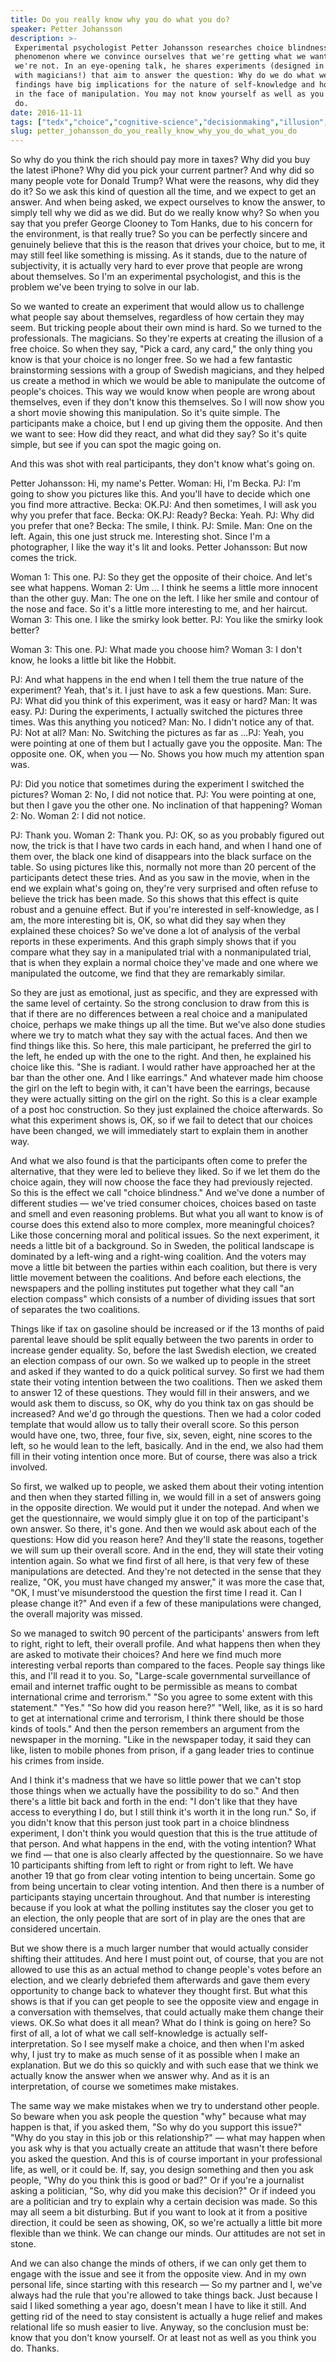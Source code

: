 ```yaml
---
title: Do you really know why you do what you do?
speaker: Petter Johansson
description: >-
 Experimental psychologist Petter Johansson researches choice blindness -- a
 phenomenon where we convince ourselves that we're getting what we want, even when
 we're not. In an eye-opening talk, he shares experiments (designed in collaboration
 with magicians!) that aim to answer the question: Why do we do what we do? The
 findings have big implications for the nature of self-knowledge and how we react
 in the face of manipulation. You may not know yourself as well as you think you
 do.
date: 2016-11-11
tags: ["tedx","choice","cognitive-science","decisionmaking","illusion","magic","self","psychology"]
slug: petter_johansson_do_you_really_know_why_you_do_what_you_do
---
```


So why do you think the rich should pay more in taxes? Why did you buy the latest iPhone?
Why did you pick your current partner? And why did so many people vote for Donald Trump?
What were the reasons, why did they do it? So we ask this kind of question all the time,
and we expect to get an answer. And when being asked, we expect ourselves to know the
answer, to simply tell why we did as we did. But do we really know why? So when you say
that you prefer George Clooney to Tom Hanks, due to his concern for the environment, is
that really true? So you can be perfectly sincere and genuinely believe that this is the
reason that drives your choice, but to me, it may still feel like something is missing. As
it stands, due to the nature of subjectivity, it is actually very hard to ever prove that
people are wrong about themselves. So I'm an experimental psychologist, and this is the
problem we've been trying to solve in our lab.

So we wanted to create an experiment that would allow us to challenge what people say
about themselves, regardless of how certain they may seem. But tricking people about their
own mind is hard. So we turned to the professionals. The magicians. So they're experts at
creating the illusion of a free choice. So when they say, "Pick a card, any card," the
only thing you know is that your choice is no longer free. So we had a few fantastic
brainstorming sessions with a group of Swedish magicians, and they helped us create a
method in which we would be able to manipulate the outcome of people's choices. This way
we would know when people are wrong about themselves, even if they don't know this
themselves. So I will now show you a short movie showing this manipulation. So it's quite
simple. The participants make a choice, but I end up giving them the opposite. And then we
want to see: How did they react, and what did they say? So it's quite simple, but see if
you can spot the magic going on.

And this was shot with real participants, they don't know what's going
on.

Petter Johansson: Hi, my name's Petter. Woman: Hi, I'm Becka. PJ: I'm going to show you
pictures like this. And you'll have to decide which one you find more attractive. Becka:
OK.PJ: And then sometimes, I will ask you why you prefer that face. Becka: OK.PJ: Ready?
Becka: Yeah. PJ: Why did you prefer that one? Becka: The smile, I think. PJ: Smile. Man: One
on the left. Again, this one just struck me. Interesting shot. Since I'm a photographer, I
like the way it's lit and looks. Petter Johansson: But now comes the trick.

Woman 1: This one. PJ: So they get the opposite of their choice. And let's see what
happens. Woman 2: Um ... I think he seems a little more innocent than the other guy. Man:
The one on the left. I like her smile and contour of the nose and face. So it's a little
more interesting to me, and her haircut. Woman 3: This one. I like the smirky look
better. PJ: You like the smirky look better?

Woman 3: This one. PJ: What made you choose him? Woman 3: I don't know, he looks a little
bit like the Hobbit.

PJ: And what happens in the end when I tell them the true nature of the experiment? Yeah,
that's it. I just have to ask a few questions. Man: Sure. PJ: What did you think of this
experiment, was it easy or hard? Man: It was easy. PJ: During the experiments, I actually
switched the pictures three times. Was this anything you noticed? Man: No. I didn't notice
any of that. PJ: Not at all? Man: No. Switching the pictures as far as ...PJ: Yeah, you
were pointing at one of them but I actually gave you the opposite. Man: The opposite one.
OK, when you — No. Shows you how much my attention span was.

PJ: Did you notice that sometimes during the experiment I switched the pictures? Woman 2:
No, I did not notice that. PJ: You were pointing at one, but then I gave you the other one.
No inclination of that happening? Woman 2: No. Woman 2: I did not notice.

PJ: Thank you. Woman 2: Thank you. PJ: OK, so as you probably figured out now, the trick is
that I have two cards in each hand, and when I hand one of them over, the black one kind
of disappears into the black surface on the table. So using pictures like this, normally
not more than 20 percent of the participants detect these tries. And as you saw in the
movie, when in the end we explain what's going on, they're very surprised and often refuse
to believe the trick has been made. So this shows that this effect is quite robust and a
genuine effect. But if you're interested in self-knowledge, as I am, the more interesting
bit is, OK, so what did they say when they explained these choices? So we've done a lot of
analysis of the verbal reports in these experiments. And this graph simply shows that if
you compare what they say in a manipulated trial with a nonmanipulated trial, that is when
they explain a normal choice they've made and one where we manipulated the outcome, we
find that they are remarkably similar.

So they are just as emotional, just as specific, and they are expressed with the same
level of certainty. So the strong conclusion to draw from this is that if there are no
differences between a real choice and a manipulated choice, perhaps we make things up all
the time. But we've also done studies where we try to match what they say with the actual
faces. And then we find things like this. So here, this male participant, he preferred the
girl to the left, he ended up with the one to the right. And then, he explained his choice
like this. "She is radiant. I would rather have approached her at the bar than the other
one. And I like earrings." And whatever made him choose the girl on the left to begin
with, it can't have been the earrings, because they were actually sitting on the girl on
the right. So this is a clear example of a post hoc construction. So they just explained
the choice afterwards. So what this experiment shows is, OK, so if we fail to detect that
our choices have been changed, we will immediately start to explain them in another
way.

And what we also found is that the participants often come to prefer the alternative, that
they were led to believe they liked. So if we let them do the choice again, they will now
choose the face they had previously rejected. So this is the effect we call "choice
blindness." And we've done a number of different studies — we've tried consumer choices,
choices based on taste and smell and even reasoning problems. But what you all want to know
is of course does this extend also to more complex, more meaningful choices? Like those
concerning moral and political issues. So the next experiment, it needs a little bit of a
background. So in Sweden, the political landscape is dominated by a left-wing and a
right-wing coalition. And the voters may move a little bit between the parties within each
coalition, but there is very little movement between the coalitions. And before each
elections, the newspapers and the polling institutes put together what they call "an
election compass" which consists of a number of dividing issues that sort of separates the
two coalitions.

Things like if tax on gasoline should be increased or if the 13 months of paid parental
leave should be split equally between the two parents in order to increase gender
equality. So, before the last Swedish election, we created an election compass of our own.
So we walked up to people in the street and asked if they wanted to do a quick political
survey. So first we had them state their voting intention between the two coalitions. Then
we asked them to answer 12 of these questions. They would fill in their answers, and we
would ask them to discuss, so OK, why do you think tax on gas should be increased? And
we'd go through the questions. Then we had a color coded template that would allow us to
tally their overall score. So this person would have one, two, three, four five, six,
seven, eight, nine scores to the left, so he would lean to the left, basically. And in the
end, we also had them fill in their voting intention once more. But of course, there was
also a trick involved.

So first, we walked up to people, we asked them about their voting intention and then when
they started filling in, we would fill in a set of answers going in the opposite
direction. We would put it under the notepad. And when we get the questionnaire, we would
simply glue it on top of the participant's own answer. So there, it's gone. And then we
would ask about each of the questions: How did you reason here? And they'll state the
reasons, together we will sum up their overall score. And in the end, they will state
their voting intention again. So what we find first of all here, is that very few of these
manipulations are detected. And they're not detected in the sense that they realize, "OK,
you must have changed my answer," it was more the case that, "OK, I must've misunderstood
the question the first time I read it. Can I please change it?" And even if a few of these
manipulations were changed, the overall majority was missed.

So we managed to switch 90 percent of the participants' answers from left to right, right
to left, their overall profile. And what happens then when they are asked to motivate their
choices? And here we find much more interesting verbal reports than compared to the faces.
People say things like this, and I'll read it to you. So, "Large-scale governmental
surveillance of email and internet traffic ought to be permissible as means to combat
international crime and terrorism." "So you agree to some extent with this statement."
"Yes." "So how did you reason here?" "Well, like, as it is so hard to get at international
crime and terrorism, I think there should be those kinds of tools." And then the person
remembers an argument from the newspaper in the morning. "Like in the newspaper today, it
said they can like, listen to mobile phones from prison, if a gang leader tries to
continue his crimes from inside.

And I think it's madness that we have so little power that we can't stop those things when
we actually have the possibility to do so." And then there's a little bit back and forth
in the end: "I don't like that they have access to everything I do, but I still think it's
worth it in the long run." So, if you didn't know that this person just took part in a
choice blindness experiment, I don't think you would question that this is the true
attitude of that person. And what happens in the end, with the voting intention? What we
find — that one is also clearly affected by the questionnaire. So we have 10 participants
shifting from left to right or from right to left. We have another 19 that go from clear
voting intention to being uncertain. Some go from being uncertain to clear voting
intention. And then there is a number of participants staying uncertain throughout. And
that number is interesting because if you look at what the polling institutes say the
closer you get to an election, the only people that are sort of in play are the ones that
are considered uncertain.

But we show there is a much larger number that would actually consider shifting their
attitudes. And here I must point out, of course, that you are not allowed to use this as an
actual method to change people's votes before an election, and we clearly debriefed them
afterwards and gave them every opportunity to change back to whatever they thought first.
But what this shows is that if you can get people to see the opposite view and engage in a
conversation with themselves, that could actually make them change their views. OK.So what
does it all mean? What do I think is going on here? So first of all, a lot of what we call
self-knowledge is actually self-interpretation. So I see myself make a choice, and then
when I'm asked why, I just try to make as much sense of it as possible when I make an
explanation. But we do this so quickly and with such ease that we think we actually know
the answer when we answer why. And as it is an interpretation, of course we sometimes make
mistakes.

The same way we make mistakes when we try to understand other people. So beware when you
ask people the question "why" because what may happen is that, if you asked them, "So why
do you support this issue?" "Why do you stay in this job or this relationship?" — what may
happen when you ask why is that you actually create an attitude that wasn't there before
you asked the question. And this is of course important in your professional life, as well,
or it could be. If, say, you design something and then you ask people, "Why do you think
this is good or bad?" Or if you're a journalist asking a politician, "So, why did you make
this decision?" Or if indeed you are a politician and try to explain why a certain
decision was made. So this may all seem a bit disturbing. But if you want to look at it
from a positive direction, it could be seen as showing, OK, so we're actually a little bit
more flexible than we think. We can change our minds. Our attitudes are not set in
stone.

And we can also change the minds of others, if we can only get them to engage with the
issue and see it from the opposite view. And in my own personal life, since starting with
this research — So my partner and I, we've always had the rule that you're allowed to take
things back. Just because I said I liked something a year ago, doesn't mean I have to like
it still. And getting rid of the need to stay consistent is actually a huge relief and
makes relational life so mush easier to live. Anyway, so the conclusion must be: know that
you don't know yourself. Or at least not as well as you think you do. Thanks.

<!--
ad_duration=3.33
comment_count=37
event="TEDxUppsalaUniversity"
external_start_time=0
has_talk_citation=0
intro_duration=11.82
is_subtitle_required="False"
is_talk_featured="True"
language="en"
language_swap="False"
native_language="en"
number_of_related_talks=6
number_of_speakers=1
number_of_subtitled_videos=20
number_of_tags=8
number_of_talk_download_languages=20
number_of_talk_more_resources=0
number_of_talk_recommendations=1
number_of_talks_take_actions=0
post_ad_duration=0.83
published_timestamp="2018-03-06 16:00:08"
recording_date="2016-11-11"
speaker_description="Experimental psychologist"
speaker_is_published=1
speaker_name="Petter Johansson"
talk_more_resources=[]
talk_name="Do you really know why you do what you do?"
talk_recommendations_blurb="More resources curated by Petter Johansson"
talks_tags=["tedx","choice","cognitive-science","decisionmaking","illusion","magic","self","psychology"]
talks_take_action=[]
url_audio="https://download.ted.com/talks/PetterJohansson_2016X.mp3?apikey=acme-roadrunner"
url_photo_speaker="https://pe.tedcdn.com/images/ted/922ebf6f887454e75aaed3586d6cccd7c31a64d6_254x191.jpg"
url_photo_talk="https://s3.amazonaws.com/talkstar-photos/uploads/b9fa704c-e3a3-4af3-8493-d127aabb673e/PetterJohansson_2016X-embed.jpg"
url_webpage="https://www.ted.com/talks/petter_johansson_do_you_really_know_why_you_do_what_you_do"
video_type_name="TEDx Talk"
-->